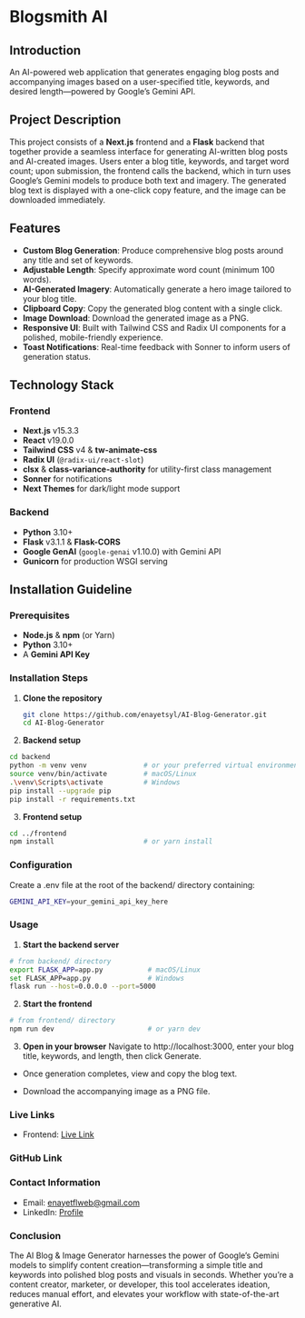 # Blogsmith AI

## Introduction
An AI-powered web application that generates engaging blog posts and accompanying images based on a user-specified title, keywords, and desired length—powered by Google’s Gemini API.

## Project Description
This project consists of a **Next.js** frontend and a **Flask** backend that together provide a seamless interface for generating AI-written blog posts and AI-created images. Users enter a blog title, keywords, and target word count; upon submission, the frontend calls the backend, which in turn uses Google’s Gemini models to produce both text and imagery. The generated blog text is displayed with a one-click copy feature, and the image can be downloaded immediately.

## Features
- **Custom Blog Generation**: Produce comprehensive blog posts around any title and set of keywords.  
- **Adjustable Length**: Specify approximate word count (minimum 100 words).  
- **AI-Generated Imagery**: Automatically generate a hero image tailored to your blog title.  
- **Clipboard Copy**: Copy the generated blog content with a single click.  
- **Image Download**: Download the generated image as a PNG.  
- **Responsive UI**: Built with Tailwind CSS and Radix UI components for a polished, mobile-friendly experience.  
- **Toast Notifications**: Real-time feedback with Sonner to inform users of generation status.

## Technology Stack

### Frontend
- **Next.js** v15.3.3  
- **React** v19.0.0  
- **Tailwind CSS** v4 & **tw-animate-css**  
- **Radix UI** (`@radix-ui/react-slot`)  
- **clsx** & **class-variance-authority** for utility-first class management  
- **Sonner** for notifications  
- **Next Themes** for dark/light mode support  

### Backend
- **Python** 3.10+  
- **Flask** v3.1.1 & **Flask-CORS**  
- **Google GenAI** (`google-genai` v1.10.0) with Gemini API  
- **Gunicorn** for production WSGI serving  

## Installation Guideline

### Prerequisites
- **Node.js** & **npm** (or Yarn)  
- **Python** 3.10+  
- A **Gemini API Key**  

### Installation Steps

1. **Clone the repository**  
   ```bash
   git clone https://github.com/enayetsyl/AI-Blog-Generator.git
   cd AI-Blog-Generator
   ```

2. **Backend setup**  
```bash
cd backend
python -m venv venv              # or your preferred virtual environment
source venv/bin/activate         # macOS/Linux
.\venv\Scripts\activate          # Windows
pip install --upgrade pip
pip install -r requirements.txt

```

3. **Frontend setup**  

```bash
cd ../frontend
npm install                      # or yarn install
```

### Configuration

Create a .env file at the root of the backend/ directory containing:
```bash
GEMINI_API_KEY=your_gemini_api_key_here
```

### Usage

1. **Start the backend server** 

```bash
# from backend/ directory
export FLASK_APP=app.py           # macOS/Linux
set FLASK_APP=app.py              # Windows
flask run --host=0.0.0.0 --port=5000
```

2. **Start the frontend** 

```bash
# from frontend/ directory
npm run dev                       # or yarn dev
```

3. **Open in your browser** 
Navigate to http://localhost:3000, enter your blog title, keywords, and length, then click Generate.

- Once generation completes, view and copy the blog text.

- Download the accompanying image as a PNG file.

### Live Links

- Frontend: [Live Link](https://ai-blog-generator-3aa3.vercel.app/)


### GitHub Link


### Contact Information
- Email: enayetflweb@gmail.com
- LinkedIn: [Profile](https://www.linkedin.com/in/md-enayetur-rahman/)


### Conclusion
The AI Blog & Image Generator harnesses the power of Google’s Gemini models to simplify content creation—transforming a simple title and keywords into polished blog posts and visuals in seconds. Whether you’re a content creator, marketer, or developer, this tool accelerates ideation, reduces manual effort, and elevates your workflow with state-of-the-art generative AI.